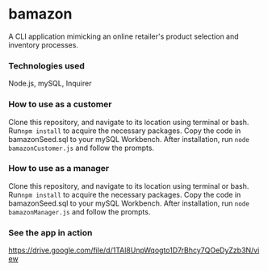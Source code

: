 # bamazon
A CLI application mimicking an online retailer's product selection and inventory processes. 

### Technologies used
Node.js, mySQL, Inquirer

### How to use as a customer
Clone this repository, and navigate to its location using terminal or bash. 
Run`npm install` to acquire the necessary packages.
Copy the code in bamazonSeed.sql to your mySQL Workbench.
After installation, run `node bamazonCustomer.js` and follow the prompts.

### How to use as a manager
Clone this repository, and navigate to its location using terminal or bash. 
Run`npm install` to acquire the necessary packages.
Copy the code in bamazonSeed.sql to your mySQL Workbench.
After installation, run `node bamazonManager.js` and follow the prompts.

### See the app in action
https://drive.google.com/file/d/1TAl8UnpWqogto1D7rBhcy7QOeDyZzb3N/view
